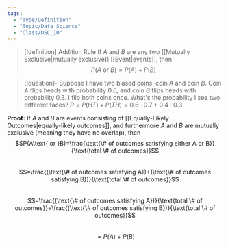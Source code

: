 ```yaml
---
tags:
  - "Type/Definition"
  - "Topic/Data_Science"
  - "Class/DSC_10"
---
```


> [!definition] Addition Rule
> If $A$ and $B$ are any two [[Mutually Exclusive|mutually exclusive]] [[Event|events]], then $$P(A\text{ or }B)=P(A)+P(B)$$

> [!question]- Suppose I have two biased coins, coin $A$ and coin $B$. Coin $A$ flips heads with probability 0.6, and coin $B$ flips heads with probability 0.3. I flip both coins once. What's the probability I see two different faces?
> $P=P(HT)+P(TH)=0.6\cdot0.7+0.4\cdot0.3$

**Proof:**
If $A$ and $B$ are events consisting of [[Equally-Likely Outcomes|equally-likely outcomes]], and furthermore $A$ and $B$ are mutually exclusive (meaning they have no overlap), then  
$$P(A\text{ or }B)=\frac{\text{\# of outcomes satisfying either A or B}}{\text{total \# of outcomes}}$$  
$$=\frac{(\text{\# of outcomes satisfying A})+(\text{\# of outcomes satisfying B})}{\text{total \# of outcomes}}$$  
$$=\frac{(\text{\# of outcomes satisfying A})}{\text{total \# of outcomes}}+\frac{(\text{\# of outcomes satisfying B})}{\text{total \# of outcomes}}$$  
$$=P(A)+P(B)$$